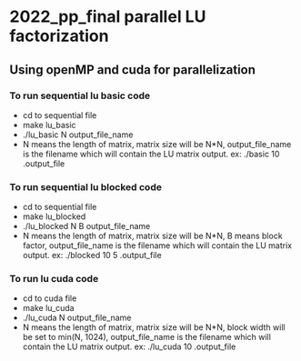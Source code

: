 # 2022_pp_final parallel LU factorization
## Using openMP and cuda for parallelization
### To run sequential lu basic code
- cd to sequential file
- make lu_basic
- ./lu_basic N output_file_name
- N means the length of matrix, matrix size will be N*N, output_file_name is the filename which will contain the LU matrix output. ex: ./basic 10 .output_file
### To run sequential lu blocked code
- cd to sequential file
- make lu_blocked
- ./lu_blocked N B output_file_name
- N means the length of matrix, matrix size will be N*N, B means block factor, output_file_name is the filename which will contain the LU matrix output. ex: ./blocked 10 5 .output_file
### To run lu cuda code
- cd to cuda file
- make lu_cuda
- ./lu_cuda N output_file_name
- N means the length of matrix, matrix size will be N*N, block width will be set to min(N, 1024),  output_file_name is the filename which will contain the LU matrix output. ex: ./lu_cuda 10 .output_file